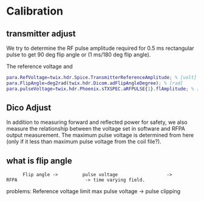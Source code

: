 # Calibration
## transmitter adjust
We try to determine the RF pulse amplitude required for 0.5 ms rectangular pulse to get 90 deg flip angle or (1 ms/180 deg flip angle).  

The reference voltage and 
```matlab 
para.RefVoltage=twix.hdr.Spice.TransmitterReferenceAmplitude; % [volt]
para.FlipAngle=deg2rad(twix.hdr.Dicom.adFlipAngleDegree); % [rad]
para.pulseVoltage=twix.hdr.Phoenix.sTXSPEC.aRFPULSE{1}.flAmplitude; % [volt]
```

## Dico Adjust
In addition to measuring forward and reflected power for safety,  we also measure the relationship between the voltage set in software and RFPA output measurement.  The maximum pulse voltage is determined from here (only if it less than maximum pulse voltage from the coil file?). 

## what is flip angle

          Flip angle ->         pulse voltage                  ->           RFPA                         -> time varying field.
problems:                 Reference voltage limit                  max pulse voltage -> pulse clipping

